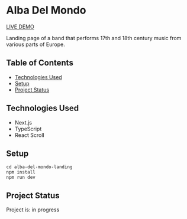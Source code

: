# Alba Del Mondo

<a href="https://alba-del-mondo.vercel.app/">LIVE DEMO</a>

Landing page of a band that performs 17th and 18th century music from various parts of Europe.

## Table of Contents

- [Technologies Used](#technologies-used)
- [Setup](#setup)
- [Project Status](#project-status)

## Technologies Used

- Next.js
- TypeScript
- React Scroll

## Setup

    cd alba-del-mondo-landing
    npm install
    npm run dev

## Project Status

Project is: in progress
